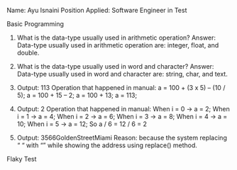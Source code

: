 Name: Ayu Isnaini
Position Applied: Software Engineer in Test

Basic Programming
1.	What is the data-type usually used in arithmetic operation? 
Answer:
Data-type usually used in arithmetic operation are: integer, float, and double.

2.	What is the data-type usually used in word and character? 
Answer:
Data-type usually used in word and character are: string, char, and text.

3.	Output: 113
Operation that happened in manual:
a = 100 + (3 x 5) – (10 / 5);
a = 100 + 15 – 2;
a = 100 + 13;
a = 113;

4.	Output: 2
Operation that happened in manual:
When i = 0 -> a = 2;
When i = 1 -> a = 4;
When i = 2 -> a = 6;
When i = 3 -> a = 8;
When i = 4 -> a = 10;
When i = 5 -> a = 12;
So a / 6 = 12 / 6 = 2

5.	Output: 3566GoldenStreetMiami
Reason: because the system replacing “ “ with “” while showing the address using replace() method.

Flaky Test

